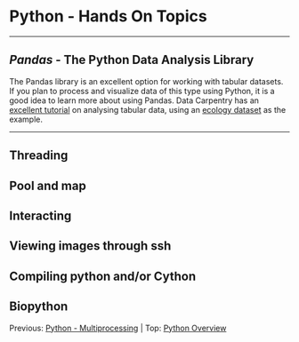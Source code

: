 # Python - Hands On Topics

---

## *Pandas* - The Python Data Analysis Library
The Pandas library is an excellent option for working with tabular datasets.  If you plan to process and visualize data of this type using Python, it is a good idea to learn more about using Pandas.  Data Carpentry has an [excellent tutorial](http://www.datacarpentry.org/python-ecology-lesson/) on analysing tabular data, using an [ecology dataset](data/surveys.csv) as the example.   

---

## Threading

## Pool and map

## Interacting

## Viewing images through ssh

## Compiling python and/or Cython

## Biopython

Previous: [Python - Multiprocessing](intro_to_python_110_multiprocessing.md) | Top: [Python Overview](intro_to_python.md)
